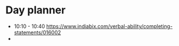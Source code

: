 

# Day planner

- 10:10 - 10:40 https://www.indiabix.com/verbal-ability/completing-statements/016002
- 
